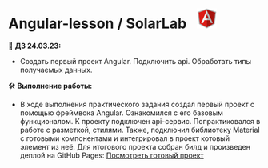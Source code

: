 # Angular-lesson / SolarLab &ensp;<img src="https://github.com/devicons/devicon/blob/master/icons/angularjs/angularjs-original.svg" width="40px">&ensp;

📝 **ДЗ 24.03.23:**

* Создать первый проект Angular. Подключить api. Обработать типы получаемых данных.

🛠️ **Выполнение работы:**

* В ходе выполнения практического задания создал первый проект с помощью фреймвока Angular. Ознакомился с его базовым функционалом.
К проекту подключен api-сервис. Попрактиковался в работе с разметкой, стилями. Также, подключил библиотеку Material с готовыми компонентами и интегрировал в проект котовый элемент из неё. Для итогового проекта собран билд и произведен деплой на GitHub Pages: [Посмотреть готовый проект](https://ds-sev.github.io/Angular-lesson-SL/)
